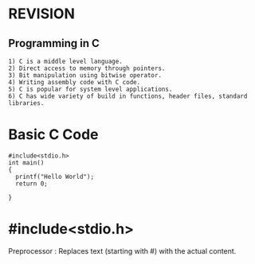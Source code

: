 # REVISION
## Programming in C
```
1) C is a middle level language.
2) Direct access to memory through pointers.
3) Bit manipulation using bitwise operator.
4) Writing assembly code with C code.
5) C is popular for system level applications.
6) C has wide variety of build in functions, header files, standard libraries.
```
# Basic C Code
```
#include<stdio.h>
int main()
{
  printf("Hello World");
  return 0;
 
}
```
# #include<stdio.h>
Preprocessor : Replaces text (starting with #) with the actual content.
